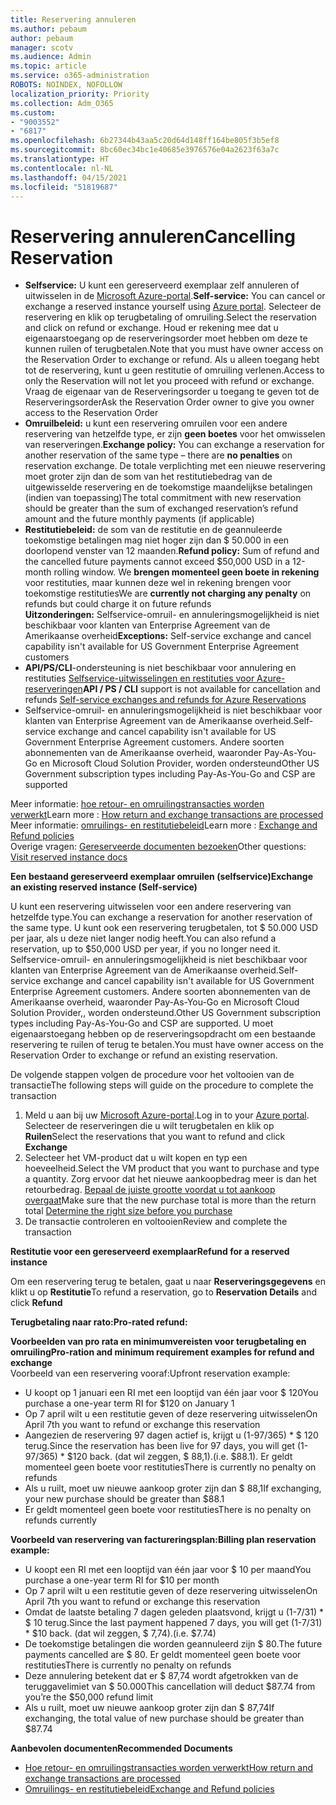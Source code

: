 ```yaml
---
title: Reservering annuleren
ms.author: pebaum
author: pebaum
manager: scotv
ms.audience: Admin
ms.topic: article
ms.service: o365-administration
ROBOTS: NOINDEX, NOFOLLOW
localization_priority: Priority
ms.collection: Adm_O365
ms.custom:
- "9003552"
- "6817"
ms.openlocfilehash: 6b27344b43aa5c20d64d148ff164be805f3b5ef8
ms.sourcegitcommit: 8bc60ec34bc1e40685e3976576e04a2623f63a7c
ms.translationtype: HT
ms.contentlocale: nl-NL
ms.lasthandoff: 04/15/2021
ms.locfileid: "51819687"
---
```

# <a name="cancelling-reservation"></a><span data-ttu-id="64a35-102">Reservering annuleren</span><span class="sxs-lookup"><span data-stu-id="64a35-102">Cancelling Reservation</span></span>

- <span data-ttu-id="64a35-103">**Selfservice:** U kunt een gereserveerd exemplaar zelf annuleren of uitwisselen in de [Microsoft Azure-portal](https://portal.azure.com/#blade/Microsoft_Azure_Reservations/ReservationsBrowseBlade).</span><span class="sxs-lookup"><span data-stu-id="64a35-103">**Self-service:** You can cancel or exchange a reserved instance yourself using [Azure portal](https://portal.azure.com/#blade/Microsoft_Azure_Reservations/ReservationsBrowseBlade).</span></span> <span data-ttu-id="64a35-104">Selecteer de reservering en klik op terugbetaling of omruiling.</span><span class="sxs-lookup"><span data-stu-id="64a35-104">Select the reservation and click on refund or exchange.</span></span> <span data-ttu-id="64a35-105">Houd er rekening mee dat u eigenaarstoegang op de reserveringsorder moet hebben om deze te kunnen ruilen of terugbetalen.</span><span class="sxs-lookup"><span data-stu-id="64a35-105">Note that you must have owner access on the Reservation Order to exchange or refund.</span></span> <span data-ttu-id="64a35-106">Als u alleen toegang hebt tot de reservering, kunt u geen restitutie of omruiling verlenen.</span><span class="sxs-lookup"><span data-stu-id="64a35-106">Access to only the Reservation will not let you proceed with refund or exchange.</span></span> <span data-ttu-id="64a35-107">Vraag de eigenaar van de Reserveringsorder u toegang te geven tot de Reserveringsorder</span><span class="sxs-lookup"><span data-stu-id="64a35-107">Ask the Reservation Order owner to give you owner access to the Reservation Order</span></span>
- <span data-ttu-id="64a35-108">**Omruilbeleid:** u kunt een reservering omruilen voor een andere reservering van hetzelfde type, er zijn **geen boetes** voor het omwisselen van reserveringen.</span><span class="sxs-lookup"><span data-stu-id="64a35-108">**Exchange policy:** You can exchange a reservation for another reservation of the same type – there are **no penalties** on reservation exchange.</span></span> <span data-ttu-id="64a35-109">De totale verplichting met een nieuwe reservering moet groter zijn dan de som van het restitutiebedrag van de uitgewisselde reservering en de toekomstige maandelijkse betalingen (indien van toepassing)</span><span class="sxs-lookup"><span data-stu-id="64a35-109">The total commitment with new reservation should be greater than the sum of exchanged reservation’s refund amount and the future monthly payments (if applicable)</span></span>
- <span data-ttu-id="64a35-110">**Restitutiebeleid:** de som van de restitutie en de geannuleerde toekomstige betalingen mag niet hoger zijn dan $ 50.000 in een doorlopend venster van 12 maanden.</span><span class="sxs-lookup"><span data-stu-id="64a35-110">**Refund policy:** Sum of refund and the cancelled future payments cannot exceed $50,000 USD in a 12-month rolling window.</span></span> <span data-ttu-id="64a35-111">We **brengen momenteel geen boete in rekening** voor restituties, maar kunnen deze wel in rekening brengen voor toekomstige restituties</span><span class="sxs-lookup"><span data-stu-id="64a35-111">We are **currently not charging any penalty** on refunds but could charge it on future refunds</span></span>  
    <span data-ttu-id="64a35-112">**Uitzonderingen:** Selfservice-omruil- en annuleringsmogelijkheid is niet beschikbaar voor klanten van Enterprise Agreement van de Amerikaanse overheid</span><span class="sxs-lookup"><span data-stu-id="64a35-112">**Exceptions:** Self-service exchange and cancel capability isn't available for US Government Enterprise Agreement customers</span></span>
- <span data-ttu-id="64a35-113">**API/PS/CLI**-ondersteuning is niet beschikbaar voor annulering en restituties [Selfservice-uitwisselingen en restituties voor Azure-reserveringen](https://docs.microsoft.com/azure/cost-management-billing/reservations/exchange-and-refund-azure-reservations?WT.mc_id=Portal-Microsoft_Azure_Support)</span><span class="sxs-lookup"><span data-stu-id="64a35-113">**API / PS / CLI** support is not available for cancellation and refunds [Self-service exchanges and refunds for Azure Reservations](https://docs.microsoft.com/azure/cost-management-billing/reservations/exchange-and-refund-azure-reservations?WT.mc_id=Portal-Microsoft_Azure_Support)</span></span>
- <span data-ttu-id="64a35-114">Selfservice-omruil- en annuleringsmogelijkheid is niet beschikbaar voor klanten van Enterprise Agreement van de Amerikaanse overheid.</span><span class="sxs-lookup"><span data-stu-id="64a35-114">Self-service exchange and cancel capability isn't available for US Government Enterprise Agreement customers.</span></span> <span data-ttu-id="64a35-115">Andere soorten abonnementen van de Amerikaanse overheid, waaronder Pay-As-You-Go en Microsoft Cloud Solution Provider, worden ondersteund</span><span class="sxs-lookup"><span data-stu-id="64a35-115">Other US Government subscription types including Pay-As-You-Go and CSP are supported</span></span>

<span data-ttu-id="64a35-116">Meer informatie: [hoe retour- en omruilingstransacties worden verwerkt](https://docs.microsoft.com/azure/billing/billing-azure-reservations-self-service-exchange-and-refund?WT.mc_id=Portal-Microsoft_Azure_Support#how-return-and-exchange-transactions-are-processed)</span><span class="sxs-lookup"><span data-stu-id="64a35-116">Learn more : [How return and exchange transactions are processed](https://docs.microsoft.com/azure/billing/billing-azure-reservations-self-service-exchange-and-refund?WT.mc_id=Portal-Microsoft_Azure_Support#how-return-and-exchange-transactions-are-processed)</span></span>  
<span data-ttu-id="64a35-117">Meer informatie: [omruilings- en restitutiebeleid](https://docs.microsoft.com/azure/billing/billing-azure-reservations-self-service-exchange-and-refund?WT.mc_id=Portal-Microsoft_Azure_Support#exchange-policies)</span><span class="sxs-lookup"><span data-stu-id="64a35-117">Learn more : [Exchange and Refund policies](https://docs.microsoft.com/azure/billing/billing-azure-reservations-self-service-exchange-and-refund?WT.mc_id=Portal-Microsoft_Azure_Support#exchange-policies)</span></span>  
<span data-ttu-id="64a35-118">Overige vragen: [Gereserveerde documenten bezoeken](https://docs.microsoft.com/azure/billing/billing-save-compute-costs-reservations?WT.mc_id=Portal-Microsoft_Azure_Support)</span><span class="sxs-lookup"><span data-stu-id="64a35-118">Other questions: [Visit reserved instance docs](https://docs.microsoft.com/azure/billing/billing-save-compute-costs-reservations?WT.mc_id=Portal-Microsoft_Azure_Support)</span></span>

<span data-ttu-id="64a35-119">**Een bestaand gereserveerd exemplaar omruilen (selfservice)**</span><span class="sxs-lookup"><span data-stu-id="64a35-119">**Exchange an existing reserved instance (Self-service)**</span></span>

<span data-ttu-id="64a35-120">U kunt een reservering uitwisselen voor een andere reservering van hetzelfde type.</span><span class="sxs-lookup"><span data-stu-id="64a35-120">You can exchange a reservation for another reservation of the same type.</span></span> <span data-ttu-id="64a35-121">U kunt ook een reservering terugbetalen, tot $ 50.000 USD per jaar, als u deze niet langer nodig heeft.</span><span class="sxs-lookup"><span data-stu-id="64a35-121">You can also refund a reservation, up to $50,000 USD per year, if you no longer need it.</span></span> <span data-ttu-id="64a35-122">Selfservice-omruil- en annuleringsmogelijkheid is niet beschikbaar voor klanten van Enterprise Agreement van de Amerikaanse overheid.</span><span class="sxs-lookup"><span data-stu-id="64a35-122">Self-service exchange and cancel capability isn't available for US Government Enterprise Agreement customers.</span></span> <span data-ttu-id="64a35-123">Andere soorten abonnementen van de Amerikaanse overheid, waaronder Pay-As-You-Go en Microsoft Cloud Solution Provider,, worden ondersteund.</span><span class="sxs-lookup"><span data-stu-id="64a35-123">Other US Government subscription types including Pay-As-You-Go and CSP are supported.</span></span> <span data-ttu-id="64a35-124">U moet eigenaarstoegang hebben op de reserveringsopdracht om een bestaande reservering te ruilen of terug te betalen.</span><span class="sxs-lookup"><span data-stu-id="64a35-124">You must have owner access on the Reservation Order to exchange or refund an existing reservation.</span></span>

<span data-ttu-id="64a35-125">De volgende stappen volgen de procedure voor het voltooien van de transactie</span><span class="sxs-lookup"><span data-stu-id="64a35-125">The following steps will guide on the procedure to complete the transaction</span></span>

1. <span data-ttu-id="64a35-126">Meld u aan bij uw [Microsoft Azure-portal](https://portal.azure.com/#blade/Microsoft_Azure_Reservations/ReservationsBrowseBlade).</span><span class="sxs-lookup"><span data-stu-id="64a35-126">Log in to your [Azure portal](https://portal.azure.com/#blade/Microsoft_Azure_Reservations/ReservationsBrowseBlade).</span></span> <span data-ttu-id="64a35-127">Selecteer de reserveringen die u wilt terugbetalen en klik op **Ruilen**</span><span class="sxs-lookup"><span data-stu-id="64a35-127">Select the reservations that you want to refund and click **Exchange**</span></span>
2. <span data-ttu-id="64a35-128">Selecteer het VM-product dat u wilt kopen en typ een hoeveelheid.</span><span class="sxs-lookup"><span data-stu-id="64a35-128">Select the VM product that you want to purchase and type a quantity.</span></span> <span data-ttu-id="64a35-129">Zorg ervoor dat het nieuwe aankoopbedrag meer is dan het retourbedrag. [Bepaal de juiste grootte voordat u tot aankoop overgaat](https://docs.microsoft.com/azure/virtual-machines/windows/prepay-reserved-vm-instances?WT.mc_id=Portal-Microsoft_Azure_Support#determine-the-right-vm-size-before-you-buy)</span><span class="sxs-lookup"><span data-stu-id="64a35-129">Make sure that the new purchase total is more than the return total [Determine the right size before you purchase](https://docs.microsoft.com/azure/virtual-machines/windows/prepay-reserved-vm-instances?WT.mc_id=Portal-Microsoft_Azure_Support#determine-the-right-vm-size-before-you-buy)</span></span>
3. <span data-ttu-id="64a35-130">De transactie controleren en voltooien</span><span class="sxs-lookup"><span data-stu-id="64a35-130">Review and complete the transaction</span></span>

<span data-ttu-id="64a35-131">**Restitutie voor een gereserveerd exemplaar**</span><span class="sxs-lookup"><span data-stu-id="64a35-131">**Refund for a reserved instance**</span></span>

<span data-ttu-id="64a35-132">Om een reservering terug te betalen, gaat u naar **Reserveringsgegevens** en klikt u op **Restitutie**</span><span class="sxs-lookup"><span data-stu-id="64a35-132">To refund a reservation, go to **Reservation Details** and click **Refund**</span></span>

<span data-ttu-id="64a35-133">**Terugbetaling naar rato:**</span><span class="sxs-lookup"><span data-stu-id="64a35-133">**Pro-rated refund:**</span></span>

<span data-ttu-id="64a35-134">**Voorbeelden van pro rata en minimumvereisten voor terugbetaling en omruiling**</span><span class="sxs-lookup"><span data-stu-id="64a35-134">**Pro-ration and minimum requirement examples for refund and exchange**</span></span>  
<span data-ttu-id="64a35-135">Voorbeeld van een reservering vooraf:</span><span class="sxs-lookup"><span data-stu-id="64a35-135">Upfront reservation example:</span></span>

- <span data-ttu-id="64a35-136">U koopt op 1 januari een RI met een looptijd van één jaar voor $ 120</span><span class="sxs-lookup"><span data-stu-id="64a35-136">You purchase a one-year term RI for $120 on January 1</span></span>
- <span data-ttu-id="64a35-137">Op 7 april wilt u een restitutie geven of deze reservering uitwisselen</span><span class="sxs-lookup"><span data-stu-id="64a35-137">On April 7th you want to refund or exchange this reservation</span></span>
- <span data-ttu-id="64a35-138">Aangezien de reservering 97 dagen actief is, krijgt u (1-97/365) \* $ 120 terug.</span><span class="sxs-lookup"><span data-stu-id="64a35-138">Since the reservation has been live for 97 days, you will get (1-97/365) \* $120 back.</span></span> <span data-ttu-id="64a35-139">(dat wil zeggen, $ 88,1).</span><span class="sxs-lookup"><span data-stu-id="64a35-139">(i.e. $88.1).</span></span> <span data-ttu-id="64a35-140">Er geldt momenteel geen boete voor restituties</span><span class="sxs-lookup"><span data-stu-id="64a35-140">There is currently no penalty on refunds</span></span>
- <span data-ttu-id="64a35-141">Als u ruilt, moet uw nieuwe aankoop groter zijn dan $ 88,1</span><span class="sxs-lookup"><span data-stu-id="64a35-141">If exchanging, your new purchase should be greater than $88.1</span></span>
- <span data-ttu-id="64a35-142">Er geldt momenteel geen boete voor restituties</span><span class="sxs-lookup"><span data-stu-id="64a35-142">There is no penalty on refunds currently</span></span>

<span data-ttu-id="64a35-143">**Voorbeeld van reservering van factureringsplan:**</span><span class="sxs-lookup"><span data-stu-id="64a35-143">**Billing plan reservation example:**</span></span>

- <span data-ttu-id="64a35-144">U koopt een RI met een looptijd van één jaar voor $ 10 per maand</span><span class="sxs-lookup"><span data-stu-id="64a35-144">You purchase a one-year term RI for $10 per month</span></span>
- <span data-ttu-id="64a35-145">Op 7 april wilt u een restitutie geven of deze reservering uitwisselen</span><span class="sxs-lookup"><span data-stu-id="64a35-145">On April 7th you want to refund or exchange this reservation</span></span>
- <span data-ttu-id="64a35-146">Omdat de laatste betaling 7 dagen geleden plaatsvond, krijgt u (1-7/31) \* $ 10 terug.</span><span class="sxs-lookup"><span data-stu-id="64a35-146">Since the last payment happened 7 days, you will get (1-7/31) \* $10 back.</span></span> <span data-ttu-id="64a35-147">(dat wil zeggen, $ 7,74).</span><span class="sxs-lookup"><span data-stu-id="64a35-147">(i.e. $7.74)</span></span>
- <span data-ttu-id="64a35-148">De toekomstige betalingen die worden geannuleerd zijn $ 80.</span><span class="sxs-lookup"><span data-stu-id="64a35-148">The future payments cancelled are $ 80.</span></span> <span data-ttu-id="64a35-149">Er geldt momenteel geen boete voor restituties</span><span class="sxs-lookup"><span data-stu-id="64a35-149">There is currently no penalty on refunds</span></span>
- <span data-ttu-id="64a35-150">Deze annulering betekent dat er $ 87,74 wordt afgetrokken van de teruggavelimiet van $ 50.000</span><span class="sxs-lookup"><span data-stu-id="64a35-150">This cancellation will deduct $87.74 from you’re the $50,000 refund limit</span></span>
- <span data-ttu-id="64a35-151">Als u ruilt, moet uw nieuwe aankoop groter zijn dan $ 87,74</span><span class="sxs-lookup"><span data-stu-id="64a35-151">If exchanging, the total value of new purchase should be greater than $87.74</span></span>

<span data-ttu-id="64a35-152">**Aanbevolen documenten**</span><span class="sxs-lookup"><span data-stu-id="64a35-152">**Recommended Documents**</span></span>

- [<span data-ttu-id="64a35-153">Hoe retour- en omruilingstransacties worden verwerkt</span><span class="sxs-lookup"><span data-stu-id="64a35-153">How return and exchange transactions are processed</span></span>](https://docs.microsoft.com/azure/billing/billing-azure-reservations-self-service-exchange-and-refund?WT.mc_id=Portal-Microsoft_Azure_Support#how-return-and-exchange-transactions-are-processed)
- [<span data-ttu-id="64a35-154">Omruilings- en restitutiebeleid</span><span class="sxs-lookup"><span data-stu-id="64a35-154">Exchange and Refund policies</span></span>](https://docs.microsoft.com/azure/billing/billing-azure-reservations-self-service-exchange-and-refund?WT.mc_id=Portal-Microsoft_Azure_Support#exchange-policies)
